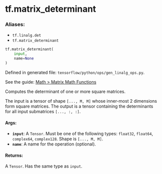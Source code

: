 <div itemscope itemtype="http://developers.google.com/ReferenceObject">
<meta itemprop="name" content="tf.matrix_determinant" />
</div>

# tf.matrix_determinant

### Aliases:

* `tf.linalg.det`
* `tf.matrix_determinant`

``` python
tf.matrix_determinant(
    input,
    name=None
)
```



Defined in generated file: `tensorflow/python/ops/gen_linalg_ops.py`.

See the guide: [Math > Matrix Math Functions](../../../api_guides/python/math_ops.md#Matrix_Math_Functions)

Computes the determinant of one or more square matrices.

The input is a tensor of shape `[..., M, M]` whose inner-most 2 dimensions
form square matrices. The output is a tensor containing the determinants
for all input submatrices `[..., :, :]`.

#### Args:

* <b>`input`</b>: A `Tensor`. Must be one of the following types: `float32`, `float64`, `complex64`, `complex128`.
    Shape is `[..., M, M]`.
* <b>`name`</b>: A name for the operation (optional).


#### Returns:

A `Tensor`. Has the same type as `input`.